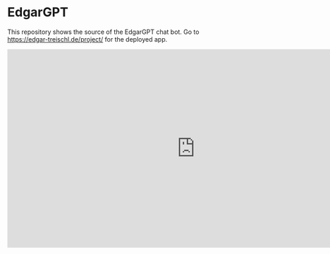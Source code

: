 # EdgarGPT

This repository shows the source of the EdgarGPT chat bot. Go to <https://edgar-treischl.de/project/> for the deployed app.

<iframe
	src="https://edgar-treischl-edgargtp.hf.space"
	frameborder="0"
	width="850"
	height="450"
></iframe>

